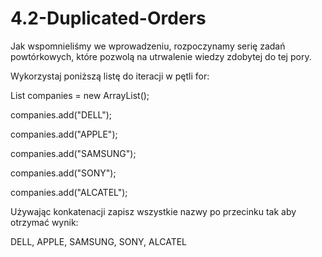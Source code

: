 # 4.2-Duplicated-Orders

Jak wspomnieliśmy we wprowadzeniu, rozpoczynamy serię zadań powtórkowych, które pozwolą na utrwalenie wiedzy zdobytej do tej pory.

Wykorzystaj poniższą listę do iteracji w pętli for:

List<String> companies = new ArrayList();

companies.add("DELL");

companies.add("APPLE");

companies.add("SAMSUNG");

companies.add("SONY");

companies.add("ALCATEL");

Używając konkatenacji zapisz wszystkie nazwy po przecinku tak aby otrzymać wynik:

DELL, APPLE, SAMSUNG, SONY, ALCATEL
